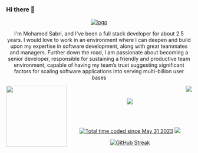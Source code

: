 ### Hi there 👋
<div align="center">
  <a href="https://github.com/mohamedSabry0/">  
    <img alt="logo" align="center" src="https://github.com/mohamedSabry0/mohamedSabry0/assets/22299539/b580e946-d7db-4671-b66d-177a500740fa" />
  </a>
</div>
<div align="center">
  <p>
    I'm Mohamed Sabri, and I've been a full stack developer for about 2.5 years. I would love to work in an environment where I can deepen and build upon my expertise in software development, along with great teammates and managers.
Further down the road, I am passionate about becoming a senior developer, responsible for sustaining a friendly and productive team environment, capable of having my team’s trust suggesting significant factors for scaling software applications into serving multi-billion user bases
  </p>

<div align="center">
  <a href="https://github.com/anuraghazra/github-readme-stats">
    <img align="right" src="https://github-readme-stats.vercel.app/api/top-langs/?username=mohamedSabry0&layout=compact&langs_count=6"/>
  </a>
  
  <a href="https://github.com/anuraghazra/github-readme-stats">
    <img align="left" src="https://github-readme-stats.vercel.app/api?username=mohamedSabry0&show_icons=true&theme=swift&include_all_commits=true" height="165"/>
  </a>
  
  </br>
  </br>
  <a href="https://github.com/ryo-ma/github-profile-trophy">  
    <img align="center" src="https://github-profile-trophy.vercel.app/?username=mohamedSabry0&margin-w=80&title=AllSuperRank,LongTimeUser,Organizations,Stars,Commits,Followers,Issues,PullRequest" />
  </a>
 
  </br></br>

  <a href="https://wakatime.com/@43021e40-8fa2-4d57-9c23-1f7d92109eca"><img src="https://wakatime.com/badge/user/43021e40-8fa2-4d57-9c23-1f7d92109eca.svg" alt="Total time coded since May 31 2023" /></a>
    <a href="https://visitcount.itsvg.in">
      <img src="https://visitcount.itsvg.in/api?id=mohamedSabry0&label=Profile%20Views&color=1&icon=2&pretty=true" />
    </a>


  <a href="https://git.io/streak-stats"><img src="https://github-readme-streak-stats.herokuapp.com?user=mohamedSabry0&theme=onedark" alt="GitHub Streak" /></a>
</div>
